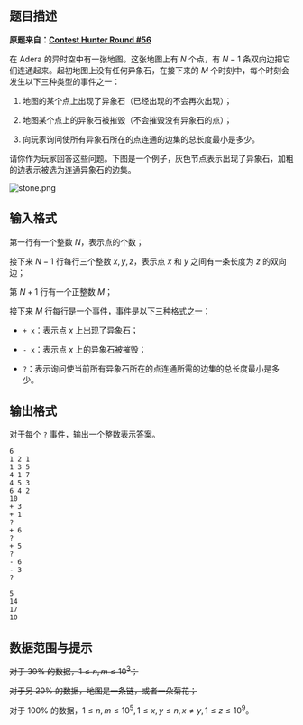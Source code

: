 ## 题目描述

**原题来自：[Contest Hunter Round #56](http://noi-test.zzstep.com/contest/CH%20Round%20%2356%20-%20%E5%9B%BD%E5%BA%86%E8%8A%82%E6%AC%A2%E4%B9%90%E8%B5%9B/%E5%BC%82%E8%B1%A1%E7%9F%B3)**

在 Adera 的异时空中有一张地图。这张地图上有 $N$ 个点，有 $N-1$ 条双向边把它们连通起来。起初地图上没有任何异象石，在接下来的 $M$ 个时刻中，每个时刻会发生以下三种类型的事件之一： 
1.  地图的某个点上出现了异象石（已经出现的不会再次出现）； 
2.  地图某个点上的异象石被摧毁（不会摧毁没有异象石的点）； 
3.  向玩家询问使所有异象石所在的点连通的边集的总长度最小是多少。 

请你作为玩家回答这些问题。下图是一个例子，灰色节点表示出现了异象石，加粗的边表示被选为连通异象石的边集。

![stone.png](https://i.loli.net/2018/07/09/5b42d91e9f00f.png)

## 输入格式

第一行有一个整数 $N$，表示点的个数；

接下来 $N-1$ 行每行三个整数 $x,y,z$，表示点 $x$ 和 $y$ 之间有一条长度为 $z$ 的双向边；

第 $N+1$ 行有一个正整数 $M$；

接下来 $M$ 行每行是一个事件，事件是以下三种格式之一：
+ `+ x`：表示点 $x$ 上出现了异象石；
+ `- x`：表示点 $x$ 上的异象石被摧毁；
+ `?`：表示询问使当前所有异象石所在的点连通所需的边集的总长度最小是多少。

## 输出格式

对于每个 `?` 事件，输出一个整数表示答案。

```input1
6
1 2 1
1 3 5
4 1 7
4 5 3
6 4 2
10
+ 3
+ 1
?
+ 6
?
+ 5
?
- 6
- 3
?
```

```output1
5
14
17
10
```

## 数据范围与提示

~~对于 $30\%$ 的数据，$1\le  n, m \le 10^3$；~~

~~对于另 $20\%$ 的数据，地图是一条链，或者一朵菊花；~~

对于 $100\%$ 的数据，$1\le n, m \le 10^5, 1 \le x, y \le n, x \not = y, 1 \le z \le 10^9$。


